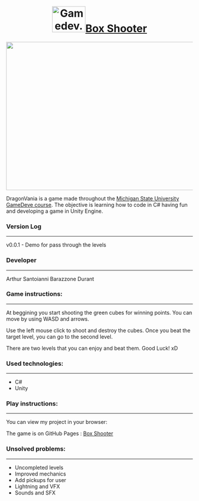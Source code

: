 <a href="https://arthsan.github.io/unity-box-shooter"><h1 align="center"><img src="https://www.trzcacak.rs/myfile/detail/230-2304172_michigan-state-university-michigan-state-college-football-logo.png" width= "90" height="70" alt="Gamedev.tv">Box Shooter</img></h1></a>


<p align="center"><img src="https://encrypted-tbn0.gstatic.com/images?q=tbn:ANd9GcRXGsNlOhTPTwQ3oRq1iAz_LkATF9CHWGqPi9BPTMe7_9urE1LS3w&s" width = "600" height="400"></p>

DragonVania is a game made throughout the [Michigan State University GameDeve course](http://gamedev.msu.edu/). The objective is learning how to code in C# having fun and developing a game in Unity Engine.

### Version Log
----

v0.0.1 - Demo for pass through the levels


### Developer
-------------------------

Arthur Santoianni Barazzone Durant

### Game instructions:
-------------------------

At beggining you start shooting the green cubes for winning points. You can move by using WASD and arrows.

Use the left mouse click to shoot and destroy the cubes. Once you beat the target level, you can go to the second level.

There are two levels that you can enjoy and beat them. Good Luck! xD

### Used technologies:
-------------------------

* C#
* Unity


### Play instructions:
------------------------------

You can view my project in your browser:

The game is on GitHub Pages : [Box Shooter](https://arthsan.github.io/unity-box-shooter)

### Unsolved problems:
-------------------------

* Uncompleted levels
* Improved mechanics
* Add pickups for user
* Lightning and VFX
* Sounds and SFX
